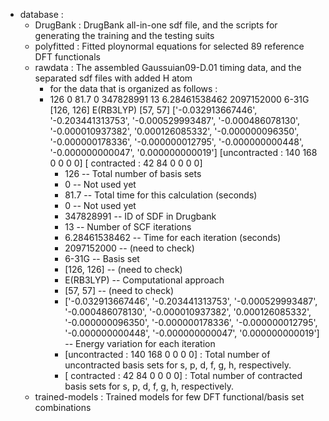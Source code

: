 - database : 
  - DrugBank : DrugBank all-in-one sdf file, and the scripts for generating the training and the testing suits
  - polyfitted : Fitted ploynormal equations for selected 89 reference DFT functionals
  - rawdata : The assembled Gaussuian09-D.01 timing data, and the separated sdf files with added H atom
      - for the data that is organized as follows : 
      - 126  0  81.7  0  347828991  13  6.28461538462  2097152000  6-31G  [126, 126]  E(RB3LYP)  [57, 57]  ['-0.032913667446', '-0.203441313753', '-0.000529993487', '-0.000486078130', '-0.000010937382', '0.000126085332', '-0.000000096350', '-0.000000178336', '-0.000000012795', '-0.000000000448', '-0.000000000047', '0.000000000019'] [uncontracted : 140 168 0 0 0 0] [  contracted : 42 84 0 0 0 0]
        - 126 -- Total number of basis sets
        - 0 -- Not used yet
        - 81.7 -- Total time for this calculation (seconds)
        - 0 -- Not used yet 
        - 347828991 -- ID of SDF in Drugbank
        - 13 -- Number of SCF iterations
        - 6.28461538462 -- Time for each iteration (seconds)
        - 2097152000 -- (need to check)
        - 6-31G -- Basis set
        - [126, 126] -- (need to check) 
        - E(RB3LYP) -- Computational approach
        - [57, 57] -- (need to check) 
        - ['-0.032913667446', '-0.203441313753', '-0.000529993487', '-0.000486078130', '-0.000010937382', '0.000126085332', '-0.000000096350', '-0.000000178336', '-0.000000012795', '-0.000000000448', '-0.000000000047', '0.000000000019'] -- Energy variation for each iteration
        - [uncontracted : 140 168 0 0 0 0] : Total number of uncontracted basis sets for s, p, d, f, g, h, respectively.
        - [  contracted : 42 84 0 0 0 0] : Total number of contracted basis sets for s, p, d, f, g, h, respectively.
  - trained-models : Trained models for few DFT functional/basis set combinations



